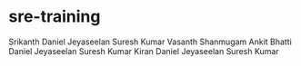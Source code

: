 # sre-training
Srikanth
Daniel Jeyaseelan
Suresh Kumar
Vasanth Shanmugam
Ankit Bhatti
Daniel Jeyaseelan
Suresh Kumar
Kiran
Daniel Jeyaseelan
Suresh Kumar